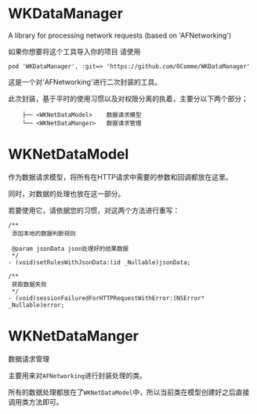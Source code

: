 # WKDataManager
A library for processing network requests (based on 'AFNetworking')

如果你想要将这个工具导入你的项目 请使用

`pod 'WKDataManager', :git=> 'https://github.com/OComme/WKDataManager'`

这是一个对'AFNetworking'进行二次封装的工具。

此次封装，基于平时的使用习惯以及对权限分离的执着，主要分以下两个部分；

```
    ├── <WKNetDataModel>    数据请求模型
    └── <WKNetDataManger>   数据请求管理
```

# WKNetDataModel

作为数据请求模型，将所有在HTTP请求中需要的参数和回调都放在这里。

同时，对数据的处理也放在这一部分。

若要使用它，请依据您的习惯，对这两个方法进行重写：

```
/**
 添加本地的数据判断规则

 @param jsonData json处理好的结果数据
 */
- (void)setRulesWithJsonData:(id _Nullable)jsonData;
```

```
/**
 获取数据失败
 */
- (void)sessionFailuredForHTTPRequestWithError:(NSError* _Nullable)error;
```

# WKNetDataManger

数据请求管理

主要用来对`AFNetworking`进行封装处理的类。

所有的数据处理都放在了`WKNetDataModel`中，所以当前类在模型创建好之后直接调用类方法即可。
